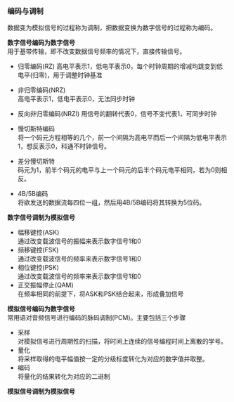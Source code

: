 ### 编码与调制  
数据变为模拟信号的过程称为调制，把数据变换为数字信号的过程称为编码。  


**数字信号编码为数字信号**  
用于基带传输，即不改变数据信号频率的情况下，直接传输信号。  
- 归零编码(RZ)
高电平表示1，低电平表示0，每个时钟周期的增减均跳变到低电平(归零)，用于调整时钟基准
- 非归零编码(NRZ)  
高电平表示1，低电平表示0，无法同步时钟
- 反向非归零编码(NRZI)
用信号的翻转代表0，信号不变代表1，可同步时钟  

- 慢切斯特编码  
将一个码元方程相等的几个，前一个间隔为高电平而后一个间隔为低电平表示1，想反表示0，科通不时钟信号。

- 差分慢切斯特  
码元为1，前半个码元的电平与上一个码元的后半个码元电平相同，若为0则相反。  

- 4B/5B编码  
将欲发送的数据流每四位一组，然后用4B/5B编码将其转换为5位码。  

**数字信号调制为模拟信号**  
- 幅移键控(ASK)  
通过改变载波信号的振幅来表示数字信号1和0  
- 频移键控(FSK)  
通过改变载波信号的频率来表示数字信号1和0    
- 相位键控(PSK)  
通过改变载波信号的频率来表示数字信号1和0    
- 正交振幅停止(QAM)  
在频率相同的前提下，将ASK和PSK结合起来，形成叠加信号  

**模拟信号编码为数字信号**  
常用语对音频信号进行编码的脉码调制(PCM)。主要包括三个步骤  
- 采样  
对模拟信号进行周期性的扫描，将时间上连续的信号编程时间上离散的学号。  
- 量化  
将采样取得的电平幅值按一定的分级标度转化为对应的数字值并取整。
- 编码  
将量化的结果转化为对应的二进制  

**模拟信号调制为模拟信号**  